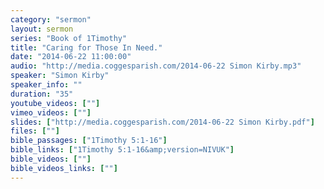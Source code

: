 ```yaml
---
category: "sermon"
layout: sermon
series: "Book of 1Timothy"
title: "Caring for Those In Need."
date: "2014-06-22 11:00:00"
audio: "http://media.coggesparish.com/2014-06-22 Simon Kirby.mp3"
speaker: "Simon Kirby"
speaker_info: ""
duration: "35"
youtube_videos: [""]
vimeo_videos: [""]
slides: ["http://media.coggesparish.com/2014-06-22 Simon Kirby.pdf"]
files: [""]
bible_passages: ["1Timothy 5:1-16"]
bible_links: ["1Timothy 5:1-16&amp;version=NIVUK"]
bible_videos: [""]
bible_videos_links: [""]
---
```

